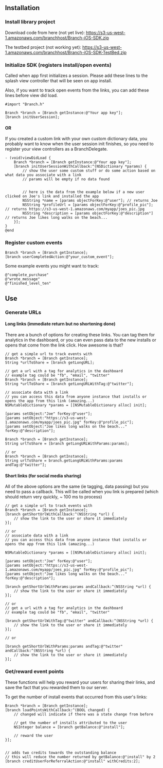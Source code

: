 ## Installation

### Install library project

Download code from here (not yet live):
https://s3-us-west-1.amazonaws.com/branchhost/Branch-iOS-SDK.zip

The testbed project (not working yet):
https://s3-us-west-1.amazonaws.com/branchhost/Branch-iOS-SDK-TestBed.zip

### Initialize SDK (registers install/open events)

Called when app first initializes a session. Please add these lines to the splash view controller that will be seen on app install.

Also, if you want to track open events from the links, you can add these lines before view did load.

```objc
#import "Branch.h"

Branch *branch = [Branch getInstance:@"Your app key"];
[branch initUserSession];
```

#### OR

If you created a custom link with your own custom dictionary data, you probably want to know when the user session init finishes, so you need to register your view controllers as a BranchDelegate.

```objc
- (void)viewDidLoad {
	Branch *branch = [Branch getInstance:@"Your app key"];
	[branch initUserSessionWithCallback:^(NSDictionary *params) {
		// show the user some custom stuff or do some action based on what data you associate with a link
		// params will be empty if no data found


		// here is the data from the example below if a new user clicked on Joe's link and installed the app
		NSString *name = [params objectForKey:@"user"]; // returns Joe
		NSString *profileUrl = [params objectForKey:@"profile_pic"]; // returns https://s3-us-west-1.amazonaws.com/myapp/joes_pic.jpg
		NSString *description = [params objectForKey:@"description"] // returns Joe likes long walks on the beach...
	}];
}
@end
```

### Register custom events

```objc
Branch *branch = [Branch getInstance];
[branch userCompletedAction:@"your_custom_event"]; 
```

Some example events you might want to track:
```objc
@"complete_purchase"
@"wrote_message"
@"finished_level_ten"
```

## Use

### Generate URLs

#### Long links (immediate return but no shortening done)

There are a bunch of options for creating these links. You can tag them for analytics in the dashboard, or you can even pass data to the new installs or opens that come from the link click. How awesome is that?

```objc
// get a simple url to track events with
Branch *branch = [Branch getInstance];
String *urlToShare = [branch getLongURL];

// get a url with a tag for analytics in the dashboard
// example tag could be "fb", "email", "twitter"
Branch *branch = [Branch getInstance];
String *urlToShare = [branch getLongURLWithTag:@"twitter"];

// associate data with a link
// you can access this data from anyone instance that installs or opens the app from this link (amazing...)
NSMutableDictionary *params = [[NSMutableDictionary alloc] init];

[params setObject:"Joe" forKey:@"user"];
[params setObject:"https://s3-us-west-1.amazonaws.com/myapp/joes_pic.jpg" forKey:@"profile_pic"];
[params setObject:"Joe likes long walks on the beach..." forKey:@"description"];

Branch *branch = [Branch getInstance];
String urlToShare = [branch getLongURLWithParams:params];

// or
Branch *branch = [Branch getInstance];
String urlToShare = branch.getLongURLWithParams:params andTag:@"twitter"];

```

#### Short links (for social media sharing)

All of the above options are the same (ie tagging, data passing) but you need to pass a callback. This will be called when you link is prepared (which should return very quickly, ~ 100 ms to process)

```objc
// get a simple url to track events with
Branch *branch = [Branch getInstance];
[branch getShortUrlWithCallback:^(NSString *url) {
	// show the link to the user or share it immediately
}];

// or 
// associate data with a link
// you can access this data from anyone instance that installs or opens the app from this link (amazing...)

NSMutableDictionary *params = [[NSMutableDictionary alloc] init];

[params setObject:"Joe" forKey:@"user"];
[params setObject:"https://s3-us-west-1.amazonaws.com/myapp/joes_pic.jpg" forKey:@"profile_pic"];
[params setObject:"Joe likes long walks on the beach..." forKey:@"description"];

[branch getShortUrlWithParams:params andCallback:^(NSString *url) {
	// show the link to the user or share it immediately	
}];

// or
// get a url with a tag for analytics in the dashboard
// example tag could be "fb", "email", "twitter"

[branch getShortUrlWithTag:@"twitter" andCallback:^(NSString *url) {
	// show the link to the user or share it immediately
}];

// or

[branch getShortUrlWithParams:params andTag:@"twitter" andCallback:^(NSString *url) {
	// show the link to the user or share it immediately
}];
```

### Get/reward event points

These functions will help you reward your users for sharing their links, and save the fact that you rewarded them to our server.


To get the number of install events that occurred from this user's links:

```objc
Branch *branch = [Branch getInstance];
[branch loadPointsWithCallback:^(BOOL changed) {
	// changed will indicate if there was a state change from before
	
	// get the number of installs attributed to the user
	NSInteger balance = [branch getBalance:@"install"];

	// reward the user
}];


// adds two credits towards the outstanding balance
// this will reduce the number returned by getBalance:@"install" by 2
[branch creditUserForReferralAction:@"install" withCredits:2];

```
